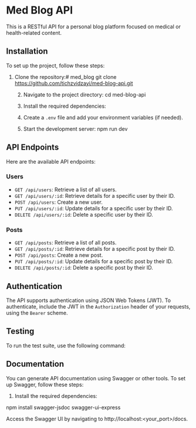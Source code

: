 # Med Blog API

This is a RESTful API for a personal blog platform focused on medical or health-related content.

## Installation

To set up the project, follow these steps:

1. Clone the repository:# med_blog
   git clone https://github.com/tichzvidzayi/med-blog-api.git
   
   2. Navigate to the project directory:
    cd med-blog-api

    
    3. Install the required dependencies:

    
    4. Create a `.env` file and add your environment variables (if needed).
    
    5. Start the development server:
  npm run dev

  
  ## API Endpoints
  
  Here are the available API endpoints:
  
  ### Users
  
  - `GET /api/users`: Retrieve a list of all users.
  - `GET /api/users/:id`: Retrieve details for a specific user by their ID.
  - `POST /api/users`: Create a new user.
  - `PUT /api/users/:id`: Update details for a specific user by their ID.
  - `DELETE /api/users/:id`: Delete a specific user by their ID.
  
  ### Posts
  
  - `GET /api/posts`: Retrieve a list of all posts.
  - `GET /api/posts/:id`: Retrieve details for a specific post by their ID.
  - `POST /api/posts`: Create a new post.
  - `PUT /api/posts/:id`: Update details for a specific post by their ID.
  - `DELETE /api/posts/:id`: Delete a specific post by their ID.
  
  ## Authentication
  
  The API supports authentication using JSON Web Tokens (JWT). To authenticate, include the JWT in the `Authorization` header of your requests, using the `Bearer` scheme.
  

## Testing

To run the test suite, use the following command:



## Documentation

You can generate API documentation using Swagger or other tools. To set up Swagger, follow these steps:

1. Install the required dependencies:

  npm install swagger-jsdoc swagger-ui-express



Access the Swagger UI by navigating to http://localhost:<your_port>/docs.


